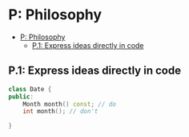 # P: Philosophy
- [P: Philosophy](#p-philosophy)
  - [P.1: Express ideas directly in code](#p1-express-ideas-directly-in-code)

## P.1: Express ideas directly in code
```cpp
class Date {
public:
    Month month() const; // do
    int month(); // don't

}
```